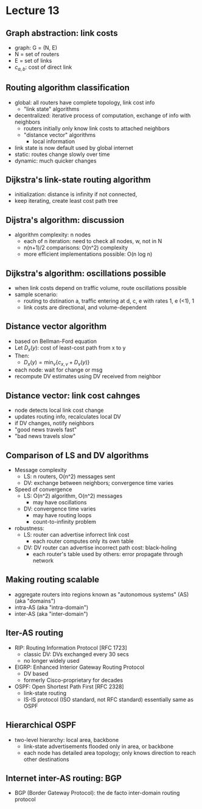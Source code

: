# Lecture 13
## Graph abstraction: link costs
- graph: G = (N, E)
- N = set of routers
- E = set of links
- $c_{a, b}$: cost of direct link 

## Routing algorithm classification
- global: all routers have complete topology, link cost info
  - "link state" algorithms
- decentralized: iterative process of computation, exchange of info with neighbors
  - routers initially only know link costs to attached neighbors
  - "distance vector" algorithms
    - local information
- link state is now default used by global internet
- static: routes change slowly over time
- dynamic: much quicker changes

## Dijkstra's link-state routing algorithm
- initialization: distance is infinity if not connected,
- keep iterating, create least cost path tree

## Dijstra's algorithm: discussion
- algorithm complexity: n nodes
  - each of n iteration: need to check all nodes, w, not in N
  - n(n+1)/2 comparisons: O(n^2) complexity
  - more efficient implementations possible: O(n log n)

## Dijkstra's algorithm: oscillations possible
- when link costs depend on traffic volume, route oscillations possible
- sample scenario:
  - routing to dstination a, traffic entering at d, c, e with rates 1, e (<1), 1
  - link costs are directional, and volume-dependent

## Distance vector algorithm
- based on Bellman-Ford equation
- Let $D_x(y)$: cost of least-cost path from x to y
- Then:
  - $D_x(y) = \min_v\{c_{x, v} + D_v(y)\}$
- each node: wait for change or msg
- recompute DV estimates using DV received from neighbor

## Distance vector: link cost cahnges
- node detects local link cost change
- updates routing info, recalculates local DV
- if DV changes, notify neighbors
- "good news travels fast"
- "bad news travels slow"

## Comparison of LS and DV algorithms
- Message complexity
  - LS: n routers, O(n^2) messages sent
  - DV: exchange between neighbors; convergence time varies
- Speed of convergence
  - LS: O(n^2) algorithm, O(n^2) messages
    - may have oscillations
  - DV: convergence time varies
    - may have routing loops
    - count-to-infinity problem
- robustness:
  - LS: router can advertise inforrect link cost
    - each router computes only its own table
  - DV: DV router can advertise incorrect path cost: black-holing
    - each router's table used by others: error propagate through network

## Making routing scalable
- aggregate routers into regions known as "autonomous systems" (AS) (aka "domains")
- intra-AS (aka "intra-domain")
- inter-AS (aka "inter-domain")

## Iter-AS routing
- RIP: Routing Information Protocol [RFC 1723]
  - classic DV: DVs exchanged every 30 secs
  - no longer widely used
- EIGRP: Enhanced Interior Gateway Routing Protocol
  - DV based
  - formerly Cisco-proprietary for decades
- OSPF: Open Shortest Path First [RFC 2328]
  - link-state routing
  - IS-IS protocol (ISO standard, not RFC standard) essentially same as OSPF

## Hierarchical OSPF
- two-level hierarchy: local area, backbone
  - link-state advertisements flooded only in area, or backbone
  - each node has detailed area topology; only knows direction to reach other destinations

## Internet inter-AS routing: BGP
- BGP (Border Gateway Protocol): the de facto inter-domain routing protocol

